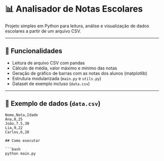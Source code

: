 # 📊 Analisador de Notas Escolares

Projeto simples em Python para leitura, análise e visualização de dados escolares a partir de um arquivo CSV.

---

## 🔧 Funcionalidades

- Leitura de arquivo CSV com pandas
- Cálculo de média, valor máximo e mínimo das notas
- Geração de gráfico de barras com as notas dos alunos (matplotlib)
- Estrutura modularizada (`main.py` e `utils.py`)
- Dataset de exemplo incluso (`data.csv`)

---

## 🧪 Exemplo de dados (`data.csv`)

```csv
Nome,Nota,Idade
Ana,8,25
João,7.5,30
Lia,9,22
Carlos,6,28

## Como executar

```bash
python main.py
